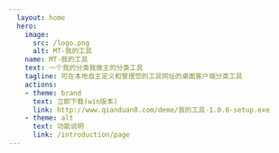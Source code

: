```yaml
---
  layout: home
  hero:
    image: 
      src: /logo.png
      alt: MT-我的工具
    name: MT-我的工具
    text: 一个我的分类我做主的分类工具
    tagline: 可在本地自主定义和管理您的工具网址的桌面客户端分类工具
    actions:
    - theme: brand
      text: 立即下载(win版本)
      link: http://www.qianduan8.com/demo/我的工具-1.0.0-setup.exe
    - theme: alt
      text: 功能说明
      link: /introduction/page
---
```

<Home />
